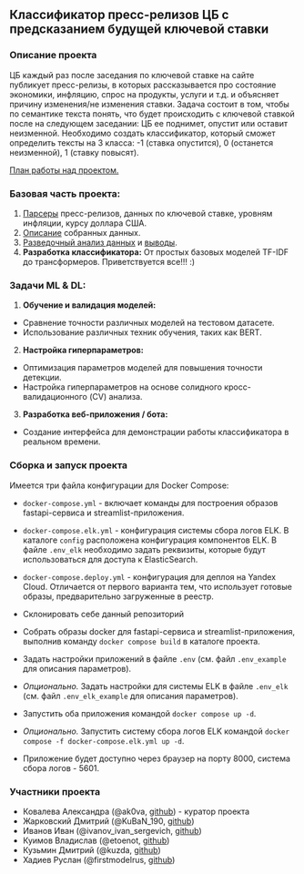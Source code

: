 ## Классификатор пресс-релизов ЦБ с предсказанием будущей ключевой ставки

### Описание проекта

ЦБ каждый раз после заседания по ключевой ставке на сайте публикует пресс-релизы, в которых рассказывается про состояние экономики, инфляцию, спрос на продукты, услуги и т.д. и объясняет причину изменения/не изменения ставки. Задача состоит в том, чтобы по семантике текста понять, что будет происходить с ключевой ставкой после на следующем заседании: ЦБ ее поднимет, опустит или оставит неизменной. Необходимо создать классификатор, который сможет определить тексты на 3 класса: -1 (ставка опустится), 0 (останется неизменной), 1 (ставку повысят).

[План работы над проектом.](checkpoint.md)

### Базовая часть проекта:
1. [Парсеры](scraping) пресс-релизов, данных по ключевой ставке, уровням инфляции, курсу доллара США.
2. [Описание](dataset.md) собранных данных.
3. [Разведочный анализ данных](https://nbviewer.org/github/ai24-team-15/cbr-press-release-classifier/blob/main/eda/cbr_press_releases.ipynb) и [выводы](EDA.md).
4. **Разработка классификатора:** От простых базовых моделей TF-IDF до трансформеров. Приветствуется все!!! :) 

### Задачи ML & DL:
1. **Обучение и валидация моделей:**
- Сравнение точности различных моделей на тестовом датасете.
- Использование различных техник обучения, таких как BERT.
2. **Настройка гиперпараметров:**
- Оптимизация параметров моделей для повышения точности детекции.
- Настройка гиперпараметров на основе солидного кросс-валидационного (CV) анализа.
3. **Разработка веб-приложения / бота:**
- Создание интерфейса для демонстрации работы классификатора в реальном времени.

### Сборка и запуск проекта

Имеется три файла конфигурации для Docker Compose:
- `docker-compose.yml` - включает команды для построения образов fastapi-сервиса и streamlist-приложения.
- `docker-compose.elk.yml` - конфигурация системы сбора логов ELK. В каталоге `config` расположена конфигурация компонентов ELK. В файле `.env_elk` необходимо задать реквизиты, которые будут использоваться для доступа к ElasticSearch.
- `docker-compose.deploy.yml` - конфигурация для деплоя на Yandex Cloud. Отличается от первого варианта тем, что использует готовые образы, предварительно загруженные в реестр.

- Склонировать себе данный репозиторий
- Собрать образы docker для fastapi-сервиса и streamlist-приложения, выполнив команду `docker compose build` в каталоге проекта.
- Задать настройки приложений в файле `.env` (см. файл `.env_example` для описания параметров).
- *Опционально.* Задать настройки для системы ELK в файле `.env_elk` (см. файл `.env_elk_example` для описания параметров).
- Запустить оба приложения командой `docker compose up -d`.
- *Опционально.* Запустить систему сбора логов ELK командой `docker compose -f docker-compose.elk.yml up -d`.
- Приложение будет доступно через браузер на порту 8000, система сбора логов - 5601.

### Участники проекта

- Ковалева Александра (@ak0va, [github](https://github.com/ak0vacorp)) - куратор проекта
- Жарковский Дмитрий (@KuBaN_190, [github](https://github.com/KuBaN658))
- Иванов Иван (@ivanov_ivan_sergevich, [github](https://github.com/Ivanchenko99))
- Куимов Владислав (@etoenot, [github](https://github.com/eto-enot))
- Кузьмин Дмитрий (@kuzda, [github](https://github.com/dkzmn))
- Хадиев Руслан (@firstmodelrus, [github]())
